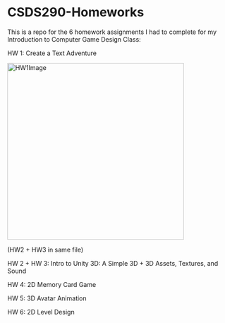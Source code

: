 # CSDS290-Homeworks
This is a repo for the 6 homework assignments I had to complete for my Introduction to Computer Game Design Class: 

HW 1: Create a Text Adventure

<img src="https://github.com/MichaelBoelens37/CSDS290-Homeworks/assets/112408082/2f49446d-4970-4c0d-bbf9-fe95efad83f6" alt="HW1Image" width="400"/>

(HW2 + HW3 in same file)

HW 2 + HW 3: Intro to Unity 3D: A Simple 3D + 3D Assets, Textures, and Sound

HW 4: 2D Memory Card Game

HW 5: 3D Avatar Animation

HW 6: 2D Level Design

